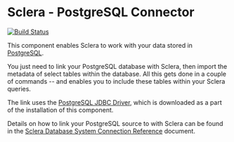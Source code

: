 # Sclera - PostgreSQL Connector

[![Build Status](https://travis-ci.org/scleradb/sclera-plugin-postgresql.svg?branch=master)](https://travis-ci.org/scleradb/sclera-plugin-postgresql)

This component enables Sclera to work with your data stored in [PostgreSQL](http://www.postgresql.org).

You just need to link your PostgreSQL database with Sclera, then import the metadata of select tables within the database. All this gets done in a couple of commands -- and enables you to include these tables within your Sclera queries.

The link uses the [PostgreSQL JDBC Driver](http://jdbc.postgresql.org), which is downloaded as a part of the installation of this component.

Details on how to link your PostgreSQL source to with Sclera can be found in the [Sclera Database System Connection Reference](https://scleradb.com/docs/setup/dbms/#connecting-to-postgresql) document.
